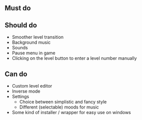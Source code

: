 ## Must do

## Should do
* Smoother level transition
* Background music
* Sounds
* Pause menu in game
* Clicking on the level button to enter a level number manually

## Can do
* Custom level editor
* Inverse mode
* Settings
    + Choice between simplistic and fancy style
    + Different (selectable) moods for music
* Some kind of installer / wrapper for easy use on windows
